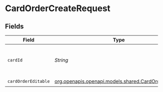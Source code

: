# CardOrderCreateRequest


## Fields

| Field                                                                                            | Type                                                                                             | Required                                                                                         | Description                                                                                      |
| ------------------------------------------------------------------------------------------------ | ------------------------------------------------------------------------------------------------ | ------------------------------------------------------------------------------------------------ | ------------------------------------------------------------------------------------------------ |
| `cardId`                                                                                         | *String*                                                                                         | :heavy_check_mark:                                                                               | The ID of the card to which the card orders belong.                                              |
| `cardOrderEditable`                                                                              | [org.openapis.openapi.models.shared.CardOrderEditable](../../models/shared/CardOrderEditable.md) | :heavy_check_mark:                                                                               | N/A                                                                                              |